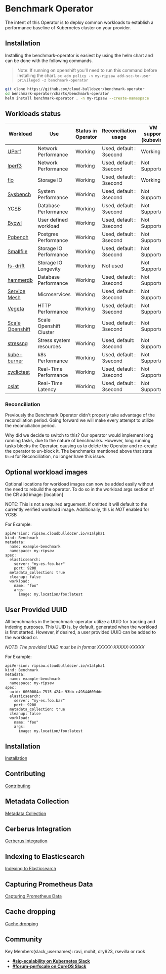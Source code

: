 # Benchmark Operator

The intent of this Operator is to deploy common workloads to establish
a performance baseline of Kubernetes cluster on your provider.

## Installation

Installing the benchmark-operator is easiest by using the helm chart and can be done with the following commands.

> Note: If running on openshift you'll need to run this command before installing the chart. `oc adm policy -n my-ripsaw add-scc-to-user privileged -z benchmark-operator`

```bash
git clone https://github.com/cloud-bulldozer/benchmark-operator
cd benchmark-operator/charts/benchmark-operator
helm install benchmark-operator . -n my-ripsaw --create-namespace
```

## Workloads status

| Workload                       | Use                    | Status in Operator | Reconciliation usage       | VM support (kubevirt) | Kata Containers |
| ------------------------------ | ---------------------- | ------------------ | -------------------------- | --------------------- | --------------- |
| [UPerf](docs/uperf.md)         | Network Performance    | Working            |  Used, default : 3second  | Working                | Working         |
| [Iperf3](docs/iperf.md)       | Network Performance    | Working            |  Used, default : 3second  | Not Supported          | Preview         |
| [fio](docs/fio_distributed.md) | Storage IO             | Working            |  Used, default : 3second  | Working                | Working         |
| [Sysbench](docs/sysbench.md)   | System Performance     | Working            |  Used, default : 3second  | Not Supported          | Preview         |
| [YCSB](docs/ycsb.md)           | Database Performance   | Working            |  Used, default : 3second  | Not Supported          | Preview         |
| [Byowl](docs/byowl.md)         | User defined workload  | Working            |  Used, default : 3second  | Not Supported          | Preview         |
| [Pgbench](docs/pgbench.md)     | Postgres Performance   | Working            |  Used, default : 3second  | Not Supported          | Preview         |
| [Smallfile](docs/smallfile.md) | Storage IO Performance | Working            |  Used, default : 3second  | Not Supported          | Preview         |
| [fs-drift](docs/fs-drift.md)   | Storage IO Longevity   | Working            |  Not used                 | Not Supported          | Preview         |
| [hammerdb](docs/hammerdb.md)   | Database Performance   | Working            |  Used, default : 3second  | Not Supported          | Preview         |
| [Service Mesh](docs/servicemesh.md) | Microservices     | Working            |  Used, default : 3second   | Not Supported         | Preview         |
| [Vegeta](docs/vegeta.md)       | HTTP Performance       | Working            |  Used, default : 3second  | Not Supported          | Preview         |
| [Scale Openshift](docs/scale_openshift.md) | Scale Openshift Cluster       | Working            |  Used, default : 3second  | Not Supported         | Preview        |
| [stressng](docs/stressng.md)   | Stress system resources | Working            |  Used, default: 3second  | Not Supported         | Preview        |
| [kube-burner](docs/kube-burner.md)  | k8s Performance   | Working            |  Used, default : 3second  | Not Supported          | Preview         |
| [cyclictest](docs/cyclictest.md)  | Real-Time Performance   | Working       |  Used, default : 3second  | Not Supported          | Preview         |
| [oslat](docs/oslat.md)         | Real-Time Latency      | Working           |  Used, default : 3second   | Not Supported          | Preview         |



### Reconciliation

Previously the Benchmark Operator didn't properly take advantage of the reconciliation period. Going forward
we will make every attempt to utilize the reconciliation period.

Why did we decide to switch to this? Our operator would implement long running tasks, due to the nature of benchmarks.
However, long running tasks blocks the Operator, causing us to delete the Operator and re-create the operator to
un-block it. The benchmarks mentioned above that state `Used` for Reconciliation, no longer have this issue.

## Optional workload images
Optional locations for workload images can now be added easily without the need to rebuild the operator.
To do so in the workload args section of the CR add image: [location]

NOTE: This is not a required arguement. If omitted it will default to the currently verified workload image.
Additionally, this is *NOT* enabled for YCSB

For Example:

```
apiVersion: ripsaw.cloudbulldozer.io/v1alpha1
kind: Benchmark
metadata:
  name: example-benchmark
  namespace: my-ripsaw
spec:
  elasticsearch:
    server: "my-es.foo.bar"
    port: 9200
  metadata_collection: true
  cleanup: false
  workload:
    name: "foo"
    args:
      image: my.location/foo:latest
```

## User Provided UUID
All benchmarks in the benchmark-operator utilize a UUID for tracking and indexing purposes. This UUID is,
by default, generated when the workload is first started. However, if desired, a user provided UUID can
be added to the workload cr.

*NOTE: The provided UUID must be in format XXXXX-XXXXX-XXXXX*

For Example:
```
apiVersion: ripsaw.cloudbulldozer.io/v1alpha1
kind: Benchmark
metadata:
  name: example-benchmark
  namespace: my-ripsaw
spec:
  uuid: 6060004a-7515-424e-93bb-c49844600dde
  elasticsearch:
    server: "my-es.foo.bar"
    port: 9200
  metadata_collection: true
  cleanup: false
  workload:
    name: "foo"
    args:
      image: my.location/foo:latest
```

## Installation
[Installation](docs/installation.md)

## Contributing
[Contributing](CONTRIBUTE.md)

## Metadata Collection
[Metadata Collection](docs/metadata.md)

## Cerberus Integration
[Cerberus Integration](docs/cerberus.md)

## Indexing to Elasticsearch
[Indexing to Elasticsearch](docs/elastic.md)

## Capturing Prometheus Data
[Capturing Prometheus Data](docs/prometheus.md)

## Cache dropping
[Cache dropping](docs/cache_dropping.md)

## Community
Key Members(slack_usernames): ravi, mohit, dry923, rsevilla or rook
* [**#sig-scalability on Kubernetes Slack**](https://kubernetes.slack.com)
* [**#forum-perfscale on CoreOS Slack**](https://coreos.slack.com)
